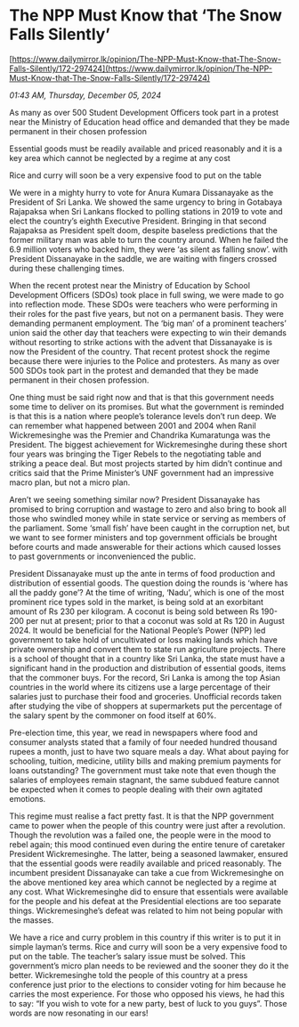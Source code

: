 # The NPP Must Know that ‘The Snow Falls Silently’

[https://www.dailymirror.lk/opinion/The-NPP-Must-Know-that-The-Snow-Falls-Silently/172-297424](https://www.dailymirror.lk/opinion/The-NPP-Must-Know-that-The-Snow-Falls-Silently/172-297424)

*01:43 AM, Thursday, December 05, 2024*

As many as over 500 Student Development Officers took part in a protest near the Ministry of Education head office and demanded that they be made permanent in their chosen profession

Essential goods must be readily available and priced reasonably and it is a key area which cannot be neglected by a regime at any cost

Rice and curry will soon be a very expensive food to put on the table

We were in a mighty hurry to vote for Anura Kumara Dissanayake as the President of Sri Lanka. We showed the same urgency to bring in Gotabaya Rajapaksa when Sri Lankans flocked to polling stations in 2019 to vote and elect the country’s eighth Executive President. Bringing in that second Rajapaksa as President spelt doom, despite baseless predictions that the former military man was able to turn the country around. When he failed the 6.9 million voters who backed him, they were ‘as silent as falling snow’. with President Dissanayake in the saddle, we are waiting with fingers crossed during these challenging times.

When the recent protest near the Ministry of Education by School Development Officers (SDOs) took place in full swing, we were made to go into reflection mode. These SDOs were teachers who were performing in their roles for the past five years, but not on a permanent basis. They were demanding permanent employment. The ‘big man’ of a prominent teachers’ union said the other day that teachers were expecting to win their demands without resorting to strike actions with the advent that Dissanayake is is now the President of the country. That recent protest shock the regime because there were injuries to the Police and protesters. As many as over 500 SDOs took part in the protest and demanded that they be made permanent in their chosen profession.

One thing must be said right now and that is that this government needs some time to deliver on its promises. But what the government is reminded is that this is a nation where people’s tolerance levels don’t run deep. We can remember what happened between 2001 and 2004 when Ranil Wickremesinghe was the Premier and Chandrika Kumaratunga was the President. The biggest achievement for Wickremesinghe during these short four years was bringing the Tiger Rebels to the negotiating table and striking a peace deal. But most projects started by him didn’t continue and critics said that the Prime Minister’s UNF government had an impressive macro plan, but not a micro plan.

Aren’t we seeing something similar now? President Dissanayake has promised to bring corruption and wastage to zero and also bring to book all those who swindled money while in state service or serving as members of the parliament. Some ‘small fish’ have been caught in the corruption net, but we want to see former ministers and top government officials be brought before courts and made answerable for their actions which caused losses to past governments or inconvenienced the public.

President Dissanayake must up the ante in terms of food production and distribution of essential goods. The question doing the rounds is ‘where has all the paddy gone’? At the time of writing, ‘Nadu’, which is one of the most prominent rice types sold in the market, is being sold at an exorbitant amount of Rs 230 per kilogram. A coconut is being sold between Rs 190-200 per nut at present; prior to that a coconut was sold at Rs 120 in August 2024. It would be beneficial for the National People’s Power (NPP) led government to take hold of uncultivated or loss making lands which have private ownership and convert them to state run agriculture projects. There is a school of thought that in a country like Sri Lanka, the state must have a significant hand in the production and distribution of essential goods, items that the commoner buys. For the record, Sri Lanka is among the top Asian countries in the world where its citizens use a large percentage of their salaries just to purchase their food and groceries. Unofficial records taken after studying the vibe of shoppers at supermarkets put the percentage of the salary spent by the commoner on food itself at 60%.

Pre-election time, this year, we read in newspapers where food and consumer analysts stated that a family of four needed hundred thousand rupees a month, just to have two square meals a day. What about paying for schooling, tuition, medicine, utility bills and making premium payments for loans outstanding? The government must take note that even though the salaries of employees remain stagnant, the same subdued feature cannot be expected when it comes to people dealing with their own agitated emotions.

This regime must realise a fact pretty fast. It is that the NPP government came to power when the people of this country were just after a revolution. Though the revolution was a failed one, the people were in the mood to rebel again; this mood continued even during the entire tenure of caretaker President Wickremesinghe. The latter, being a seasoned lawmaker, ensured that the essential goods were readily available and priced reasonably. The incumbent president Dissanayake can take a cue from Wickremesinghe on the above mentioned key area which cannot be neglected by a regime at any cost. What Wickremesinghe did to ensure that essentials were available for the people and his defeat at the Presidential elections are too separate things. Wickremesinghe’s defeat was related to him not being popular with the masses.

We have a rice and curry problem in this country if this writer is to put it in simple layman’s terms. Rice and curry will soon be a very expensive food to put on the table. The teacher’s salary issue must be solved. This government’s micro plan needs to be reviewed and the sooner they do it the better. Wickremesinghe told the people of this country at a press conference just prior to the elections to consider voting for him because he carries the most experience. For those who opposed his views, he had this to say: “If you wish to vote for a new party, best of luck to you guys”. Those words are now resonating in our ears!

